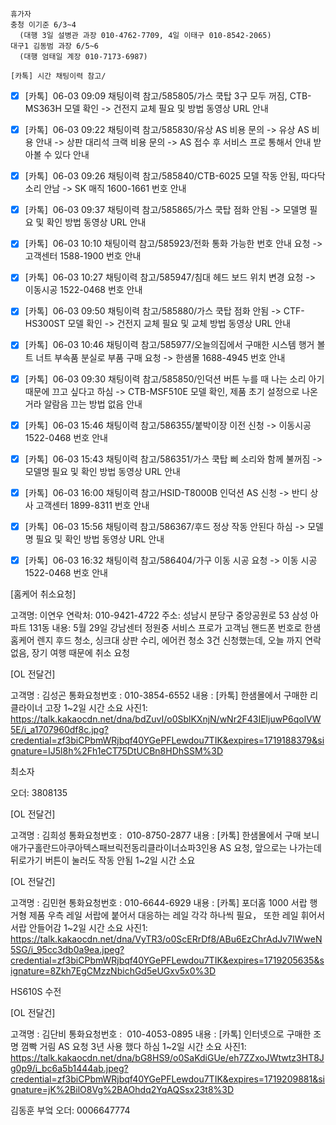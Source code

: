 ```
휴가자
충청 이기준 6/3~4 
  (대행 3일 설병관 과장 010-4762-7709, 4일 이태구 010-8542-2065)
대구1 김동범 과장 6/5~6
  (대행 엄태일 계장 010-7173-6987)
```

```
[카톡] 시간 채팅이력 참고/
```

- [x] [카톡]  06-03 09:09 채팅이력 참고/585805/가스 쿡탑 3구 모두 꺼짐, CTB-MS363H 모델 확인 -> 건전지 교체 필요 및 방법 동영상 URL 안내
- [x] [카톡]  06-03 09:22 채팅이력 참고/585830/유상 AS 비용 문의 -> 유상 AS 비용 안내 -> 상판 대리석 크랙 비용 문의 -> AS 접수 후 서비스 프로 통해서 안내 받아볼 수 있다 안내
- [x] [카톡]  06-03 09:26 채팅이력 참고/585840/CTB-6025 모델 작동 안됨, 따다닥 소리 안남 -> SK 매직 1600-1661 번호 안내
- [x] [카톡]  06-03 09:37 채팅이력 참고/585865/가스 쿡탑 점화 안됨 -> 모델명 필요 및 확인 방법 동영상 URL 안내
- [x] [카톡]  06-03 10:10 채팅이력 참고/585923/전화 통화 가능한 번호 안내 요청 -> 고객센터 1588-1900 번호 안내
- [x] [카톡]  06-03 10:27 채팅이력 참고/585947/침대 헤드 보드 위치 변경 요청 -> 이동시공 1522-0468 번호 안내
- [x] [카톡]  06-03 09:50 채팅이력 참고/585880/가스 쿡탑 점화 안됨 -> CTF-HS300ST 모델 확인 -> 건전지 교체 필요 및 교체 방법 동영상 URL 안내
- [x] [카톡]  06-03 10:46 채팅이력 참고/585977/오늘의집에서 구매한 시스템 행거 볼트 너트 부속품 분실로 부품 구매 요청 -> 한샘몰 1688-4945 번호 안내
- [x] [카톡]  06-03 09:30 채팅이력 참고/585850/인덕션 버튼 누를 때 나는 소리 아기 때문에 끄고 싶다고 하심 -> CTB-MSF510E 모델 확인, 제품 초기 설정으로 나온거라 알람음 끄는 방법 없음 안내
- [x] [카톡]  06-03 15:46 채팅이력 참고/586355/붙박이장 이전 신청 -> 이동시공 1522-0468 번호 안내
- [x] [카톡]  06-03 15:43 채팅이력 참고/586351/가스 쿡탑 삐 소리와 함께 불꺼짐 -> 모델명 필요 및 확인 방법 동영상 URL 안내
- [x] [카톡]  06-03 16:00 채팅이력 참고/HSID-T8000B 인덕션 AS 신청 -> 반디 상사 고객센터 1899-8311 번호 안내
- [x] [카톡]  06-03 15:56 채팅이력 참고/586367/후드 정상 작동 안된다 하심 -> 모델명 필요 및 확인 방법 동영상 URL 안내
- [x] [카톡]  06-03 16:32 채팅이력 참고/586404/가구 이동 시공 요청 -> 이동 시공 1522-0468 번호 안내


[홈케어 취소요청]  

고객명:  이연우
연락처:  010-9421-4722
주소:  성남시 분당구 중앙공원로 53 삼성 아파트 131동
내용: 5월 29일 강남센터 정원중 서비스 프로가 고객님 핸드폰 번호로 한샘 홈케어 렌지 후드 청소, 싱크대 상판 수리, 에어컨 청소 3건 신청했는데, 오늘 까지 연락 없음, 장기 여행 때문에 취소 요청


[OL 전달건]

고객명 : 김성곤
통화요청번호 : 010-3854-6552
내용 : [카톡] 한샘몰에서 구매한 리클라이너 고장
1~2일 시간 소요
사진1: https://talk.kakaocdn.net/dna/bdZuvI/o0SblKXnjN/wNr2F43IEljuwP6qolVW5E/i_a1707960df8c.jpg?credential=zf3biCPbmWRjbqf40YGePFLewdou7TIK&expires=1719188379&signature=IJ5l8h%2Fh1eCT75DtUCBn8HDhSSM%3D

최소자

오더: 3808135


[OL 전달건]

고객명 : 김희성
통화요청번호 :  010-8750-2877
내용 : [카톡] 한샘몰에서 구매 보니애가구홀란드아쿠아텍스패브릭전동리클라이너쇼파3인용 AS 요청, 앞으로는 나가는데 뒤로가기 버튼이 눌러도 작동 안됨
1~2일 시간 소요


[OL 전달건]

고객명 : 김민현
통화요청번호 : 010-6644-6929
내용 : [카톡] 포더홈 1000 서랍 행거형 제품 우측 레일 서랍에 붙어서 대응하는 레일 각각 하나씩 필요， 또한 레일 휘어서 서랍 안들어감
1~2일 시간 소요
사진1: https://talk.kakaocdn.net/dna/VyTR3/o0ScERrDf8/ABu6EzChrAdJv7IWweN5SG/i_95cc3db0a9ea.jpeg?credential=zf3biCPbmWRjbqf40YGePFLewdou7TIK&expires=1719205635&signature=8Zkh7EgCMzzNbichGd5eUGxv5x0%3D


HS610S 수전

[OL 전달건]

고객명 : 김단비
통화요청번호 :  010-4053-0895
내용 : [카톡] 인터넷으로 구매한 조명 껌빡 거림 AS 요청 3년 사용 했다 하심
1~2일 시간 소요
사진1: https://talk.kakaocdn.net/dna/bG8HS9/o0SaKdiGUe/eh7ZZxoJWtwtz3HT8Jg0p9/i_bc6a5b1444ab.jpeg?credential=zf3biCPbmWRjbqf40YGePFLewdou7TIK&expires=1719209881&signature=jK%2BilO8Vg%2BAOhdq2YqAQSsx23t8%3D

김동훈 부엌 오더: 0006647774